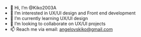 - 👋 Hi, I’m @Kiko2003A
- 👀 I’m interested in UX/UI design and Front end development
- 🌱 I’m currently learning UX/UI design
- 💞️ I’m looking to collaborate on UX/UI projects
- 📫 Reach me via email: angelovskiko@gmail.com

<!---
Kiko2003A/Kiko2003A is a ✨ special ✨ repository because its `README.md` (this file) appears on your GitHub profile.
You can click the Preview link to take a look at your changes.
--->
